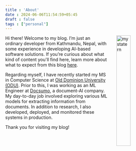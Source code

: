 ```yaml
---
title : 'About'
date : 2024-06-06T11:54:59+05:45
draft : false
tags : ["personal"]
---
```


<img src="/img/its_me.jpeg" alt="my state rn" align="right" style="width:30%; margin-left:5%;">

Hi there! Welcome to my blog. I’m just an ordinary developer from Kathmandu, Nepal, with some experience in developing AI-based software solutions. If you’re curious about what kind of content you'll find here, learn more about what to expect from this blog [here](https://suyogdahal.com.np/posts/getting-started/).

Regarding myself, I have recently started my MS in Computer Science at [Old Dominion University (ODU)](https://odu.edu/). Prior to this, I was working as an ML Engineer at [Docsumo](https://docsumo.com), a document-AI company. My day-to-day job involved exploring various ML models for extracting information from documents. In addition to research, I also developed, deployed, and monitored these systems in production.

Thank you for visiting my blog!
